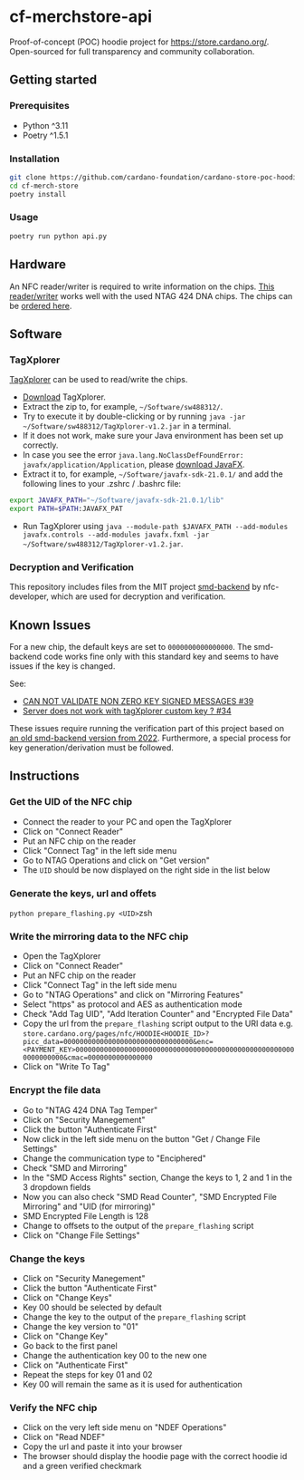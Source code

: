 # cf-merchstore-api

Proof-of-concept (POC) hoodie project for https://store.cardano.org/. Open-sourced for full transparency and community collaboration.

## Getting started

### Prerequisites

- Python ^3.11
- Poetry ^1.5.1

### Installation

```zsh
git clone https://github.com/cardano-foundation/cardano-store-poc-hoodies.git
cd cf-merch-store
poetry install
```

### Usage

```zsh
poetry run python api.py
```

## Hardware

An NFC reader/writer is required to write information on the chips. [This reader/writer](https://www.shopnfc.com/en/nfc-readers-writers/212-utrust-3700-f-nfc-writer.html) works well with the used NTAG 424 DNA chips. The chips can be [ordered here](https://www.nfc-tag-shop.de/NFC-Sticker-PET-25-mm-NTAG424-DNA-416-Byte-weiss/68984).

## Software

### TagXplorer

[TagXplorer](https://www.nxp.com/products/no-longer-manufactured/tagxplorer-pc-based-nfc-tag-reader-writer-tool:TAGXPLORER) can be used to read/write the chips.

- [Download](https://www.nxp.com/downloads/en/apps/SW4883.zip) TagXplorer.
- Extract the zip to, for example, `~/Software/sw488312/`.
- Try to execute it by double-clicking or by running `java -jar ~/Software/sw488312/TagXplorer-v1.2.jar` in a terminal.
- If it does not work, make sure your Java environment has been set up correctly.
- In case you see the error `java.lang.NoClassDefFoundError: javafx/application/Application`, please [download JavaFX](https://gluonhq.com/products/javafx/).
- Extract it to, for example, `~/Software/javafx-sdk-21.0.1/` and add the following lines to your .zshrc / .bashrc file:

```zsh
export JAVAFX_PATH="~/Software/javafx-sdk-21.0.1/lib"
export PATH=$PATH:JAVAFX_PAT
```

- Run TagXplorer using  `java --module-path $JAVAFX_PATH --add-modules javafx.controls --add-modules javafx.fxml -jar ~/Software/sw488312/TagXplorer-v1.2.jar`.

### Decryption and Verification

This repository includes files from the MIT project [smd-backend](https://github.com/nfc-developer/sdm-backend) by nfc-developer, which are used for decryption and verification.

## Known Issues

For a new chip, the default keys are set to `0000000000000000`. The smd-backend code works fine only with this standard key and seems to have issues if the key is changed.

See:
-  [CAN NOT VALIDATE NON ZERO KEY SIGNED MESSAGES #39](https://github.com/nfc-developer/sdm-backend/issues/39)
-  [Server does not work with tagXplorer custom key ? #34](https://github.com/nfc-developer/sdm-backend/issues/34)

These issues require running the verification part of this project based on [an old smd-backend version from 2022](https://github.com/icedevml/sdm-backend/tree/a89a8381a7b680abff721f006085ec4d15f8c543). 
Furthermore, a special process for key generation/derivation must be followed.

## Instructions

### Get the UID of the NFC chip

- Connect the reader to your PC and open the TagXplorer
- Click on "Connect Reader"
- Put an NFC chip on the reader
- Click "Connect Tag" in the left side menu
- Go to NTAG Operations and click on "Get version"
- The `UID` should be now displayed on the right side in the list below

### Generate the keys, url and offets

`python prepare_flashing.py <UID>`zsh

### Write the mirroring data to the NFC chip

- Open the TagXplorer
- Click on "Connect Reader"
- Put an NFC chip on the reader
- Click "Connect Tag" in the left side menu
- Go to "NTAG Operations" and click on "Mirroring Features"
- Select "https" as protocol and AES as authentication mode
- Check "Add Tag UID", "Add Iteration Counter" and "Encrypted File Data"
- Copy the url from the `prepare_flashing` script output to the URI data  e.g. `store.cardano.org/pages/nfc/HOODIE<HOODIE_ID>?picc_data=00000000000000000000000000000000&enc=<PAYMENT_KEY>0000000000000000000000000000000000000000000000000000000000000000&cmac=0000000000000000`
- Click on "Write To Tag"

### Encrypt the file data

- Go to "NTAG 424 DNA Tag Temper"
- Click on "Security Manegement"
- Click the button "Authenticate First"
- Now click in the left side menu on the button "Get / Change File Settings"
- Change the communication type to "Enciphered"
- Check "SMD and Mirroring"
- In the "SMD Access Rights" section, Change the keys to 1, 2 and 1 in the 3 dropdown fields
- Now you can also check "SMD Read Counter", "SMD Encrypted File Mirroring" and "UID (for mirroring)"
- SMD Encrypted File Length is 128
- Change to offsets to the output of the `prepare_flashing` script
- Click on "Change File Settings"

### Change the keys

- Click on "Security Manegement"
- Click the button "Authenticate First"
- Click on "Change Keys"
- Key 00 should be selected by default
- Change the key to the output of the `prepare_flashing` script
- Change the key version to "01"
- Click on "Change Key"
- Go back to the first panel
- Change the authentication key 00 to the new one
- Click on "Authenticate First"
- Repeat the steps for key 01 and 02
- Key 00 will remain the same as it is used for authentication

### Verify the NFC chip
- Click on the very left side menu on "NDEF Operations"
- Click on "Read NDEF"
- Copy the url and paste it into your browser
- The browser should display the hoodie page with the correct hoodie id and a green verified checkmark
